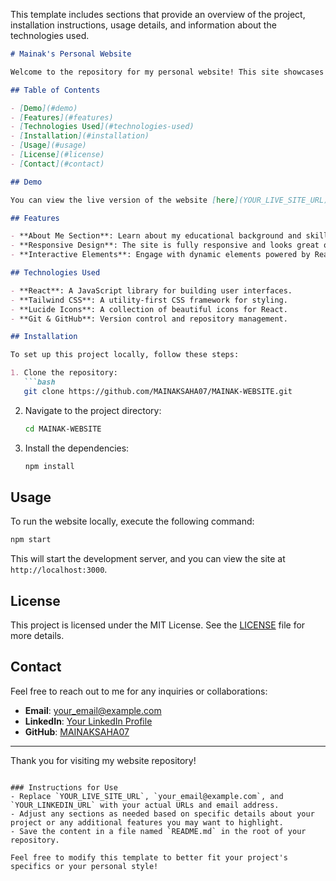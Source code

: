 This template includes sections that provide an overview of the project, installation instructions, usage details, and information about the technologies used.

```markdown
# Mainak's Personal Website

Welcome to the repository for my personal website! This site showcases my skills, education, and projects in the field of robotics and automation systems, with a focus on artificial intelligence.

## Table of Contents

- [Demo](#demo)
- [Features](#features)
- [Technologies Used](#technologies-used)
- [Installation](#installation)
- [Usage](#usage)
- [License](#license)
- [Contact](#contact)

## Demo

You can view the live version of the website [here](YOUR_LIVE_SITE_URL).

## Features

- **About Me Section**: Learn about my educational background and skills.
- **Responsive Design**: The site is fully responsive and looks great on both mobile and desktop devices.
- **Interactive Elements**: Engage with dynamic elements powered by React.

## Technologies Used

- **React**: A JavaScript library for building user interfaces.
- **Tailwind CSS**: A utility-first CSS framework for styling.
- **Lucide Icons**: A collection of beautiful icons for React.
- **Git & GitHub**: Version control and repository management.

## Installation

To set up this project locally, follow these steps:

1. Clone the repository:
   ```bash
   git clone https://github.com/MAINAKSAHA07/MAINAK-WEBSITE.git
   ```
2. Navigate to the project directory:
   ```bash
   cd MAINAK-WEBSITE
   ```
3. Install the dependencies:
   ```bash
   npm install
   ```

## Usage

To run the website locally, execute the following command:
```bash
npm start
```
This will start the development server, and you can view the site at `http://localhost:3000`.

## License

This project is licensed under the MIT License. See the [LICENSE](LICENSE) file for more details.

## Contact

Feel free to reach out to me for any inquiries or collaborations:

- **Email**: your_email@example.com
- **LinkedIn**: [Your LinkedIn Profile](YOUR_LINKEDIN_URL)
- **GitHub**: [MAINAKSAHA07](https://github.com/MAINAKSAHA07)

---

Thank you for visiting my website repository!
```

### Instructions for Use
- Replace `YOUR_LIVE_SITE_URL`, `your_email@example.com`, and `YOUR_LINKEDIN_URL` with your actual URLs and email address.
- Adjust any sections as needed based on specific details about your project or any additional features you may want to highlight.
- Save the content in a file named `README.md` in the root of your repository.

Feel free to modify this template to better fit your project's specifics or your personal style!
